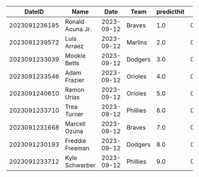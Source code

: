 DateID         |  Name              |  Date        |  Team      |  predicthit  |  predicthitproba     |  hitbool  |  Last7DaysAVG  |  Last15DaysAVG  |  Last30DaysAVG
---------------|--------------------|--------------|------------|--------------|----------------------|-----------|----------------|-----------------|---------------
2023091236185  |  Ronald Acuna Jr.  |  2023-09-12  |  Braves    |  1.0         |  0.6347960724421731  |  False    |  0.324         |  0.364          |  0.325
2023091239572  |  Luis Arraez       |  2023-09-12  |  Marlins   |  2.0         |  0.6341695478367292  |  False    |  0.182         |  0.333          |  0.28
2023091233039  |  Mookie Betts      |  2023-09-12  |  Dodgers   |  3.0         |  0.6253704495258268  |  False    |  0.2           |  0.293          |  0.436
2023091233546  |  Adam Frazier      |  2023-09-12  |  Orioles   |  4.0         |  0.6191370073416459  |  False    |  0.444         |  0.379          |  0.306
2023091240610  |  Ramon Urias       |  2023-09-12  |  Orioles   |  5.0         |  0.6183575789072606  |  False    |  0.438         |  0.424          |  0.328
2023091233710  |  Trea Turner       |  2023-09-12  |  Phillies  |  6.0         |  0.6159902878249884  |  False    |  0.444         |  0.42           |  0.354
2023091231668  |  Marcell Ozuna     |  2023-09-12  |  Braves    |  7.0         |  0.6150322490523094  |  False    |  0.2           |  0.286          |  0.37
2023091230193  |  Freddie Freeman   |  2023-09-12  |  Dodgers   |  8.0         |  0.6140306308878768  |  False    |  0.333         |  0.278          |  0.305
2023091233712  |  Kyle Schwarber    |  2023-09-12  |  Phillies  |  9.0         |  0.6132961862485264  |  False    |  0.346         |  0.308          |  0.28
